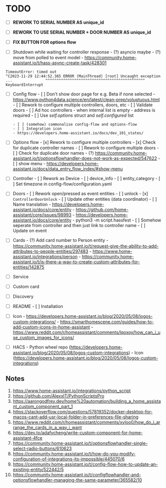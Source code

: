 # TODO

- [ ] **REWORK TO SERIAL NUMBER AS unique_id**
- [ ] **REWORK TO USE SERIAL NUMBER + DOOR NUMBER AS unique_id**
- [ ] **FIX BUTTON FOR options flow**

- [ ] Shutdown while waiting for controller response
      - (?) asyncio maybe
      - (?) move from polled to event model
      - https://community.home-assistant.io/t/hass-async-create-task/428301
```
TimeoutError: timed out
^C2023-11-29 12:44:52.365 ERROR (MainThread) [root] Uncaught exception
...               ^^^^^^^^^^^^^^^^^^^^^^^^^^^^^^^^^^^^^^^^^^^^^
KeyboardInterrupt

```

- [ ] Config flow
      - [ ] Don't show door page for e.g. Beta if none selected
      - https://www.python4data.science/en/latest/clean-prep/voluptuous.html
      - [ ] Rework to configure multiple controllers, doors, etc
            - [ ] Validate doors
            - [ ] Ad hoc controllers
                  - when internal list is empty
                  - address is required
            - [ ] Use _self.options_ struct and _self.configured_ list

      - [ ] (somehow) commonalise config-flow and options-flow
      - [ ] Integration icon
      - https://developers.home-assistant.io/docs/dev_101_states/

- [ ] Options flow
      - [x] Rework to configure multiple controllers
      - [x] Check for duplicate controller names
      - [ ] Rework to configure multiple doors
      - [ ] Check for duplicate door names
      - (?) https://community.home-assistant.io/t/optionsflowhandler-does-not-work-as-expected/547622
      - [ ] show menu
            - https://developers.home-assistant.io/docs/data_entry_flow_index/#show-menu

- [ ] Controller
      - [ ] Rework as Device
      - [ ] device_info
      - [ ] entity_category
      - [ ] Set timezone in config-flow/configuration.yaml

- [ ] Doors
      - [ ] Rework open/pressed as event entities
      - [ ] unlock
            - [x] `ControllerDoorUnlock`
            - [ ] Update other entities (data coordinator)
      - [ ] Name translation
            - https://developers.home-assistant.io/docs/core/entity
            - https://github.com/home-assistant/core/issues/98993
            - https://developers.home-assistant.io/docs/core/entity
            - python3 -m script.hassfest
      - [ ] Somehow seperate from controller and then just link to controller name
      - [ ] Update on event

- [ ] Cards
      - (?) Add card number to Person entity
            - https://community.home-assistant.io/t/request-give-the-ability-to-add-attributes-to-people-entities/297483
            - https://www.home-assistant.io/integrations/person
            - https://community.home-assistant.io/t/is-there-a-way-to-create-custom-attributes-for-entities/142875
- [ ] Service
- [ ] Custom card
- [ ] Discovery

- [ ] README
      - [ ] Installation

- [ ] Icon
      - https://developers.home-assistant.io/blog/2020/05/08/logos-custom-integrations/
      - https://smarthomescene.com/guides/how-to-add-custom-icons-in-home-assistant
      - https://www.reddit.com/r/homeassistant/comments/lqoxoy/how_can_i_use_custom_images_for_icons/

- [ ] HACS
      - Python wheel repo (https://developers.home-assistant.io/blog/2020/05/08/logos-custom-integrations)
      - Icon (https://developers.home-assistant.io/blog/2020/05/08/logos-custom-integrations)

## Notes

1.  https://www.home-assistant.io/integrations/python_script
2.  https://github.com/AlexxIT/PythonScriptsPro
3.  https://aarongodfrey.dev/home%20automation/building_a_home_assistant_custom_component_part_1
4.  https://stackoverflow.com/questions/57819352/docker-desktop-for-macos-cant-add-usr-local-folder-in-preferences-file-sharing
5.  https://www.reddit.com/r/homeassistant/comments/xyloo0/how_do_i_arrange_the_cards_in_a_way_i_want
6.  https://dev.to/adafycheng/write-custom-component-for-home-assistant-4fce
7.  https://community.home-assistant.io/t/optionsflowhandler-single-select-radio-buttons/610623
8.  https://community.home-assistant.io/t/how-do-you-modify-configuration-of-integrations-its-impossible/445070/6
9.  https://community.home-assistant.io/t/config-flow-how-to-update-an-existing-entity/522442/5
10. https://community.home-assistant.io/t/configflowhandler-and-optionsflowhandler-managing-the-same-parameter/365582/10

